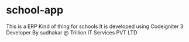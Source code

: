 # school-app

This is a ERP Kind of thing for schools
It is developed using Codeigniter 3
Developer By sudhakar @ Trillion IT Services PVT LTD
